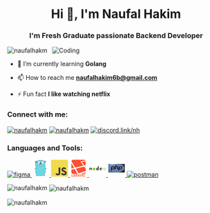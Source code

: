<h1 align="center">Hi 👋, I'm Naufal Hakim</h1>
<h3 align="center">I'm Fresh Graduate passionate Backend Developer</h3>
<img align="right" alt="Coding" width="400" src="https://miro.medium.com/max/1400/1*vJjJ3Mdok6Rvxx85IIRqBQ.gif">

<p align="left"> <img src="https://komarev.com/ghpvc/?username=naufalhakm&label=Profile%20views&color=0e75b6&style=flat" alt="naufalhakm" /> </p>

- 🌱 I’m currently learning **Golang**

- 📫 How to reach me **naufalhakim6b@gmail.com**

- ⚡ Fun fact **I like watching netflix**

<h3 align="left">Connect with me:</h3>
<p align="left">
<a href="https://linkedin.com/in/naufalhakm" target="blank"><img align="center" src="https://raw.githubusercontent.com/rahuldkjain/github-profile-readme-generator/master/src/images/icons/Social/linked-in-alt.svg" alt="naufalhakm" height="30" width="40" /></a>
<a href="https://instagram.com/naufalhakm" target="blank"><img align="center" src="https://raw.githubusercontent.com/rahuldkjain/github-profile-readme-generator/master/src/images/icons/Social/instagram.svg" alt="naufalhakm" height="30" width="40" /></a>
<a href="https://discord.gg/discord.link/nh" target="blank"><img align="center" src="https://raw.githubusercontent.com/rahuldkjain/github-profile-readme-generator/master/src/images/icons/Social/discord.svg" alt="discord.link/nh" height="30" width="40" /></a>
</p>

<h3 align="left">Languages and Tools:</h3>
<p align="left"> <a href="https://www.figma.com/" target="_blank" rel="noreferrer"> <img src="https://www.vectorlogo.zone/logos/figma/figma-icon.svg" alt="figma" width="40" height="40"/> </a> <a href="https://golang.org" target="_blank" rel="noreferrer"> <img src="https://raw.githubusercontent.com/devicons/devicon/master/icons/go/go-original.svg" alt="go" width="40" height="40"/> </a> <a href="https://developer.mozilla.org/en-US/docs/Web/JavaScript" target="_blank" rel="noreferrer"> <img src="https://raw.githubusercontent.com/devicons/devicon/master/icons/javascript/javascript-original.svg" alt="javascript" width="40" height="40"/> </a> <a href="https://laravel.com/" target="_blank" rel="noreferrer"> <img src="https://raw.githubusercontent.com/devicons/devicon/master/icons/laravel/laravel-plain-wordmark.svg" alt="laravel" width="40" height="40"/> </a> <a href="https://nodejs.org" target="_blank" rel="noreferrer"> <img src="https://raw.githubusercontent.com/devicons/devicon/master/icons/nodejs/nodejs-original-wordmark.svg" alt="nodejs" width="40" height="40"/> </a> <a href="https://www.php.net" target="_blank" rel="noreferrer"> <img src="https://raw.githubusercontent.com/devicons/devicon/master/icons/php/php-original.svg" alt="php" width="40" height="40"/> </a> <a href="https://postman.com" target="_blank" rel="noreferrer"> <img src="https://www.vectorlogo.zone/logos/getpostman/getpostman-icon.svg" alt="postman" width="40" height="40"/> </a> </p>

<p><img align="left" src="https://github-readme-stats.vercel.app/api/top-langs?username=naufalhakm&show_icons=true&locale=en&layout=compact" alt="naufalhakm" /></p>

<p>&nbsp;<img align="center" src="https://github-readme-stats.vercel.app/api?username=naufalhakm&show_icons=true&locale=en" alt="naufalhakm" /></p>

<p><img align="center" src="https://github-readme-streak-stats.herokuapp.com/?user=naufalhakm&" alt="naufalhakm" /></p>
